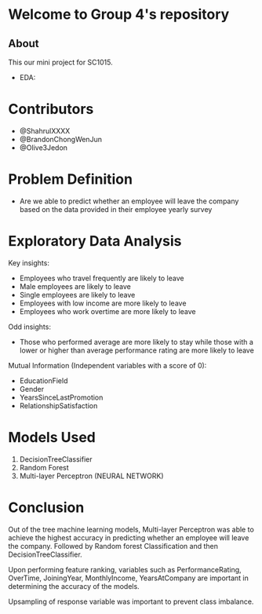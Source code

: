 # Welcome to Group 4's repository

## About
This our mini project for SC1015.

- EDA:

# Contributors
- @ShahrulXXXX
- @BrandonChongWenJun
- @Olive3Jedon

# Problem Definition
- Are we able to predict whether an employee will leave the company based on the data provided in their employee yearly survey

# Exploratory Data Analysis
Key insights:

- Employees who travel frequently are likely to leave
- Male employees are likely to leave
- Single employees are likely to leave
- Employees with low income are more likely to leave
- Employees who work overtime are more likely to leave

Odd insights:

- Those who performed average are more likely to stay while those with a lower or higher than average performance rating are more likely to leave

Mutual Information (Independent variables with a score of 0):

- EducationField
- Gender
- YearsSinceLastPromotion
- RelationshipSatisfaction

# Models Used
1. DecisionTreeClassifier
2. Random Forest
3. Multi-layer Perceptron (NEURAL NETWORK)

# Conclusion

Out of the tree machine learning models, Multi-layer Perceptron was able to achieve the highest accuracy in predicting whether an employee will leave the company. Followed by Random forest Classification and then DecisionTreeClassifier. 

Upon performing feature ranking, variables such as PerformanceRating, OverTime, JoiningYear, MonthlyIncome, YearsAtCompany are important in determining the accuracy of the models. 

Upsampling of response variable was important to prevent class imbalance. 
